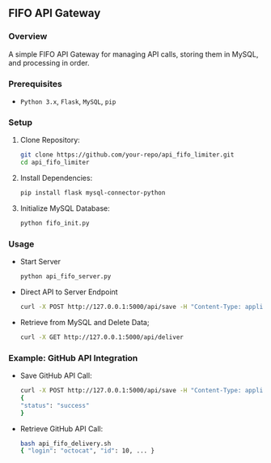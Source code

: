 ## FIFO API Gateway

### Overview
A simple FIFO API Gateway for managing API calls, storing them in MySQL, and processing in order.

### Prerequisites
- ```Python 3.x```, ```Flask```, ```MySQL```, ```pip```

### Setup
1. Clone Repository:
   ```bash
   git clone https://github.com/your-repo/api_fifo_limiter.git
   cd api_fifo_limiter
   ```

2. Install Dependencies:
   ```bash
   pip install flask mysql-connector-python
   ```
   
3. Initialize MySQL Database:
   ```bash
   python fifo_init.py
   ```

### Usage

- Start Server
  ```bash
  python api_fifo_server.py
  ```
- Direct API to Server Endpoint
  ```bash
  curl -X POST http://127.0.0.1:5000/api/save -H "Content-Type: application/json" -d '{"data": "example data"}'
  ```
- Retrieve from MySQL and Delete Data;
  ```bash
  curl -X GET http://127.0.0.1:5000/api/deliver
  ```

### Example: GitHub API Integration

- Save GitHub API Call:
  ```bash
  curl -X POST http://127.0.0.1:5000/api/save -H "Content-Type: application/json" -d '{"data": "{\"headers\": {\"Accept\": \"application/vnd.github+json\", \"Authorization\": \"Bearer <TOKEN>\", \"X-GitHub-Api-Version\": \"2022-11-28\"}, \"url\": \"https://git.example.com/api/v3/user\"}"}'
  {
  "status": "success"
  }
  ```

- Retrieve GitHub API Call:
  ```bash
  bash api_fifo_delivery.sh
  { "login": "octocat", "id": 10, ... }
  ```
